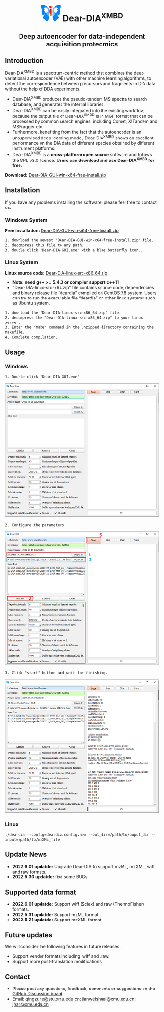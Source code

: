 # <p align="center">![image](./png/ico.png) Dear-DIA<sup>XMBD</sup></p> 
## <p align="center">Deep autoencoder for data-independent acquisition proteomics</p> 

## Introduction
Dear-DIA<sup>XMBD</sup> is a spectrum-centric method that combines the deep variational autoencoder (VAE) with other machine learning algorithms, to detect the correspondence between precursors and fragments in DIA data without the help of DDA experiments. 

- Dear-DIA<sup>XMBD</sup> produces the pseudo-tandem MS spectra to search database, and generates the internal libraries. 
- Dear-DIA<sup>XMBD</sup> can be easily integrated into the existing workflow, because the output file of Dear-DIA<sup>XMBD</sup> is in MGF format that can be processed by common search engines, including Comet, X!Tandem and MSFragger etc. 
- Furthermore, benefiting from the fact that the autoencoder is an unsupervised deep learning model, Dear-DIA<sup>XMBD</sup> shows an excellent performance on the DIA data of different species obtained by different instrument platforms.
- Dear-DIA<sup>XMBD</sup> is a **cross-platform open source** software and follows the GPL v3.0 licence. **Users can download and use Dear-DIA<sup>XMBD</sup> for free.**

**Download:** [Dear-DIA-GUI-win-x64-free-install.zip](https://github.com/jianweishuai/Dear-DIA-XMBD/releases)

## Installation
If you have any problems installing the software, please feel free to contact us.

### Windows System
**Free installation:** [Dear-DIA-GUI-win-x64-free-install.zip](https://github.com/jianweishuai/Dear-DIA-XMBD/releases)
```
1. download the newest "Dear-DIA-GUI-win-x64-free-install.zip" file.
2. decompress this file to any path.
3. double click "Dear-DIA-GUI.exe" with a blue butterfly icon..
```

### Linux System
**Linux source code:** [Dear-DIA-linux-src-x86_64.zip](https://github.com/jianweishuai/Dear-DIA-XMBD/releases)
- **Note: need g++ >= 5.4.0 or compiler support c++11**
- "Dear-DIA-linux-src-x64.zip" file contains source code, dependencies and binary release file “deardia” compiled on CentOS 7.8 system. Users can try to run the executable file “deardia” on other linux systems such as Ubuntu system.
```
1. download the "Dear-DIA-linux-src-x86_64.zip" file.
2. decompress the "Dear-DIA-linux-src-x86_64.zip" to your linux server.
3. Enter the "make" command in the unzipped directory containing the Makefile.
4. Complete compilation.
```

## Usage

### Windows 
```
1. Double click "Dear-DIA-GUI.exe"
```
![image](./png/1.PNG)

```
2. Configure the parameters
```
![image](./png/2.PNG)

```
3. Click "start" button and wait for finishing.
```
![image](./png/3.PNG)

### Linux

```
./deardia --config=deardia.config.new --out_dir=/path/to/ouput_dir --input=/path/to/mzXML_file
```

## Update News

- **2022.6.01 updatde:** Upgrade Dear-DIA to support mzML, mzXML, wiff and raw formats.
- **2022.5.30 updatde:** fixd some BUGs.

## Supported data format

- **2022.6.01 updatde:** Support wiff (Sciex) and raw (ThermoFisher) formats.
- **2022.5.31 updatde:** Support mzML format.
- **2022.5.21 updatde:** Support mzXML format.

## Future updates
We will consider the following features in future releases.
- Support vendor formats including .wiff and .raw.
- Support more post-translation modifications.

## Contact

- Please post any questions, feedback, comments or suggestions on the  [GitHub Discussion board](https://github.com/jianweishuai/Dear-DIA-XMBD/issues).
- Email: qingzuhe@stu.xmu.edu.cn; jianweishuai@xmu.edu.cn; jhan@xmu.edu.cn
